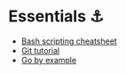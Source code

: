 # Essentials ⚓️

* [Bash scripting cheatsheet](https://devhints.io/bash)
* [Git tutorial](https://git-scm.com/docs/gittutorial)
* [Go by example](https://gobyexample.com/)
